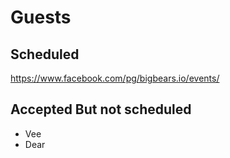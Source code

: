 # Guests

## Scheduled
https://www.facebook.com/pg/bigbears.io/events/

## Accepted But not scheduled
* Vee
* Dear
